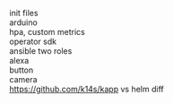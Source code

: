 init files  
arduino  
hpa, custom metrics   
operator sdk   
ansible two roles  
alexa   
button   
camera  
https://github.com/k14s/kapp vs helm diff 

